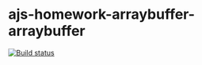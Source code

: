 # ajs-homework-arraybuffer-arraybuffer
[![Build status](https://ci.appveyor.com/api/projects/status/dafd8aaqibcysn97?svg=true)](https://ci.appveyor.com/project/Anna12god/ajs-homework-arraybuffer-arraybuffer)